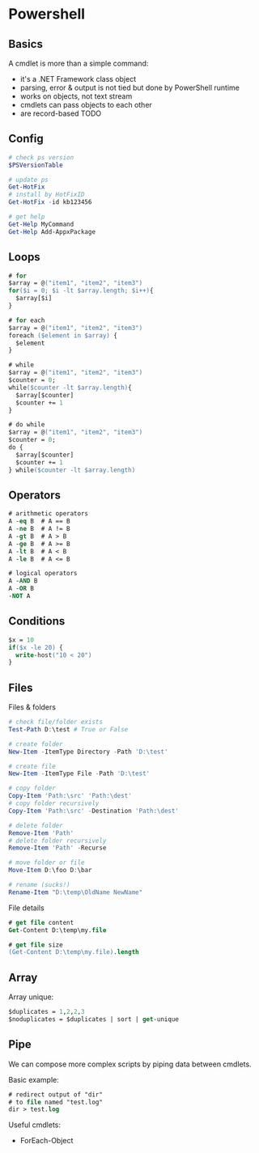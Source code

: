 # Powershell

## Basics

A cmdlet is more than a simple command:
- it's a .NET Framework class object
- parsing, error & output is not tied but done by PowerShell runtime
- works on objects, not text stream
- cmdlets can pass objects to each other
- are record-based TODO


## Config

```powershell
# check ps version
$PSVersionTable

# update ps
Get-HotFix
# install by HotFixID
Get-HotFix -id kb123456

# get help
Get-Help MyCommand
Get-Help Add-AppxPackage
```


## Loops

```ps
# for
$array = @("item1", "item2", "item3")
for($i = 0; $i -lt $array.length; $i++){
  $array[$i]
}

# for each
$array = @("item1", "item2", "item3")
foreach ($element in $array) {
  $element
}

# while
$array = @("item1", "item2", "item3")
$counter = 0;
while($counter -lt $array.length){
  $array[$counter]
  $counter += 1
}

# do while
$array = @("item1", "item2", "item3")
$counter = 0;
do {
  $array[$counter]
  $counter += 1
} while($counter -lt $array.length)
```

## Operators

```ps
# arithmetic operators
A -eq B  # A == B
A -ne B  # A != B
A -gt B  # A > B
A -ge B  # A >= B
A -lt B  # A < B
A -le B  # A <= B

# logical operators
A -AND B
A -OR B
-NOT A
```


## Conditions
```ps
$x = 10
if($x -le 20) {
  write-host("10 < 20")
}
```


## Files

Files & folders
```powershell
# check file/folder exists
Test-Path D:\test # True or False

# create folder
New-Item -ItemType Directory -Path 'D:\test'

# create file
New-Item -ItemType File -Path 'D:\test'

# copy folder
Copy-Item 'Path:\src' 'Path:\dest'
# copy folder recursively
Copy-Item 'Path:\src' -Destination 'Path:\dest'

# delete folder
Remove-Item 'Path'
# delete folder recursively
Remove-Item 'Path' -Recurse

# move folder or file
Move-Item D:\foo D:\bar

# rename (sucks!)
Rename-Item "D:\temp\OldName NewName"
```

File details
```ps
# get file content
Get-Content D:\temp\my.file

# get file size
(Get-Content D:\temp\my.file).length
```

## Array

Array unique:
```ps
$duplicates = 1,2,2,3
$noduplicates = $duplicates | sort | get-unique
```

## Pipe

We can compose more complex scripts by piping data between cmdlets.

Basic example:
```ps
# redirect output of "dir"
# to file named "test.log"
dir > test.log
```

Useful cmdlets:
- ForEach-Object